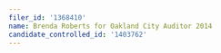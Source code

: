 ```yaml
---
filer_id: '1368410'
name: Brenda Roberts for Oakland City Auditor 2014
candidate_controlled_id: '1403762'
---
```

